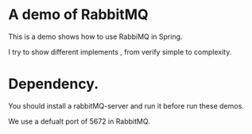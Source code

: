 # A demo of RabbitMQ

This is a demo shows how to use RabbiMQ in Spring.

I try to show different implements , from verify simple to complexity.

# Dependency.

You should install a rabbitMQ-server and run it before run these demos.

We use a defualt port of 5672 in RabbitMQ.
